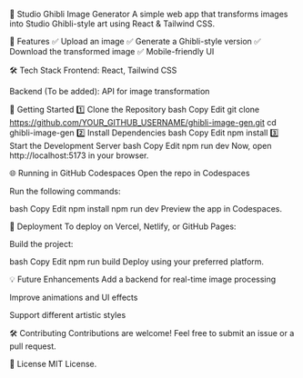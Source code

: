 🎨 Studio Ghibli Image Generator
A simple web app that transforms images into Studio Ghibli-style art using React & Tailwind CSS.

🚀 Features
✅ Upload an image
✅ Generate a Ghibli-style version
✅ Download the transformed image
✅ Mobile-friendly UI

🛠️ Tech Stack
Frontend: React, Tailwind CSS

Backend (To be added): API for image transformation

📖 Getting Started
1️⃣ Clone the Repository
bash
Copy
Edit
git clone https://github.com/YOUR_GITHUB_USERNAME/ghibli-image-gen.git
cd ghibli-image-gen
2️⃣ Install Dependencies
bash
Copy
Edit
npm install
3️⃣ Start the Development Server
bash
Copy
Edit
npm run dev
Now, open http://localhost:5173 in your browser.

🌐 Running in GitHub Codespaces
Open the repo in Codespaces

Run the following commands:

bash
Copy
Edit
npm install
npm run dev
Preview the app in Codespaces.

🚀 Deployment
To deploy on Vercel, Netlify, or GitHub Pages:

Build the project:

bash
Copy
Edit
npm run build
Deploy using your preferred platform.

💡 Future Enhancements
Add a backend for real-time image processing

Improve animations and UI effects

Support different artistic styles

🛠️ Contributing
Contributions are welcome! Feel free to submit an issue or a pull request.

📜 License
MIT License.

